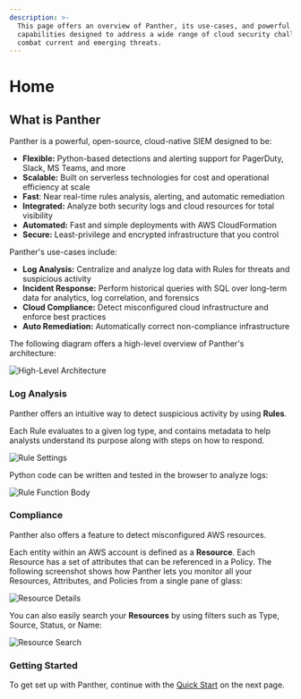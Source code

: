 ```yaml
---
description: >-
  This page offers an overview of Panther, its use-cases, and powerful
  capabilities designed to address a wide range of cloud security challenges and
  combat current and emerging threats.
---
```


# Home

## What is Panther

Panther is a powerful, open-source, cloud-native SIEM designed to be:

- **Flexible:** Python-based detections and alerting support for PagerDuty, Slack, MS Teams, and more
- **Scalable:** Built on serverless technologies for cost and operational efficiency at scale
- **Fast**: Near real-time rules analysis, alerting, and automatic remediation
- **Integrated:** Analyze both security logs and cloud resources for total visibility
- **Automated:** Fast and simple deployments with AWS CloudFormation
- **Secure:** Least-privilege and encrypted infrastructure that you control

Panther's use-cases include:

- **Log Analysis:** Centralize and analyze log data with Rules for threats and suspicious activity
- **Incident Response:** Perform historical queries with SQL over long-term data for analytics, log correlation, and forensics
- **Cloud Compliance:** Detect misconfigured cloud infrastructure and enforce best practices
- **Auto Remediation:** Automatically correct non-compliance infrastructure

The following diagram offers a high-level overview of Panther's architecture:

![High-Level Architecture](.gitbook/assets/docs_-basic-diagram.png)

### Log Analysis

Panther offers an intuitive way to detect suspicious activity by using **Rules**.

Each Rule evaluates to a given log type, and contains metadata to help analysts understand its purpose along with steps on how to respond.

![Rule Settings](.gitbook/assets/rule-example-1%20%281%29.png)

Python code can be written and tested in the browser to analyze logs:

![Rule Function Body](.gitbook/assets/rule-example-2%20%281%29.png)

### Compliance

Panther also offers a feature to detect misconfigured AWS resources.

Each entity within an AWS account is defined as a **Resource**. Each Resource has a set of attributes that can be referenced in a Policy. The following screenshot shows how Panther lets you monitor all your Resources, Attributes, and Policies from a single pane of glass:

![Resource Details](.gitbook/assets/resource-detail-policies-2019-09-12.png)

You can also easily search your **Resources** by using filters such as Type, Source, Status, or Name:

![Resource Search](.gitbook/assets/resource-search-2019-09-12.png)

### Getting Started

To get set up with Panther, continue with the [Quick Start](quick-start.md) on the next page.
